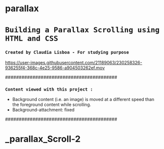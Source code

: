 # parallax


# `Building a Parallax Scrolling using HTML and CSS`

### `Created by Claudia Lisboa - For studying purpose` 


https://user-images.githubusercontent.com/21189063/230258326-936255f4-368c-4e25-9586-a904503262ef.mov



#########################################

### `Content viewed with this project :`

- Background content (i.e. an image) is moved at a different speed than the foreground content while scrolling.
- Background-attachment: fixed



#########################################
# _parallax_Scroll-2
